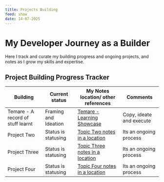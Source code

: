 ```yaml
---
title: Projects Building
feed: show
date: 14-07-2025
---
```


# My Developer Journey as a Builder

Here I track and curate my building progress and ongoing projects, and notes as I grow my skills and expertise.

## Project Building Progress Tracker

| Building | Current status | My Notes location/ other references | Comments |
|-------------------|----------------|----------------|-----|
| Temare - A record of stuff learnt | Framing and Ideation  | [Temare - Learning Showcase ](/notes/Public/Temare.md) | Copy, ideate and execute |
| Project Two | Status is statusing  | [Topic Two notes in a location ](/notes/react/hooks.md) | Its an ongoing process |
| Project Three | Status is statusing  | [Topic Three notes in a location ](/notes/react/hooks.md) | Its an ongoing process |
| Project Four | Status is statusing  | [Topic Four notes in a location ](/notes/react/hooks.md) | Its an ongoing process |

